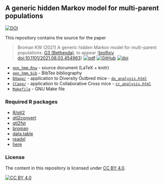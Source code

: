 ## A generic hidden Markov model for multi-parent populations

[![DOI](https://zenodo.org/badge/380058622.svg)](https://zenodo.org/badge/latestdoi/380058622)

This repository contains the source for the paper

> Broman KW (2021) A generic hidden Markov model
> for multi-parent populations. [G3
> (Bethesda)](https://academic.oup.com/g3journal), to appear
> ([bioRxiv](https://www.biorxiv.org/) [doi:10.1101/2021.08.03.454963](https://doi.org/10.1101/2021.08.03.454963))
> [![pdf](icons16/pdf-icon.png)](https://www.biorxiv.org/content/10.1101/2021.08.03.454963v3.full.pdf)
> [![GitHub](icons16/github-icon.png)](https://github.com/kbroman/Paper_GenericHMM)
> [![doi](icons16/doi-icon.png)](https://doi.org/10.1101/2021.08.03.454963)

- [`gen_hmm.Rnw`](gen_hmm.Rnw) - source document (LaTeX + knitr)
- [`gen_hmm_bib`](gen_hmm.bib) - BibTex bibliography
- [`DOapp/`](DOapp) - application to Diversity Outbred mice - [`do_analysis.html`](https://kbroman.org/Paper_GenericHMM/DOapp/do_analysis.html)
- [`CCapp/`](CCapp) - application to Collaborative Cross mice - [`cc_analysis.html`](https://kbroman.org/Paper_GenericHMM/CCapp/cc_analysis.html)
- [`Makefile`](Makefile) - GNU Make file

### Required R packages

- [R/qtl2](https://kbroman.org/qtl2)
- [qtl2convert](https://github.com/kbroman/qtl2convert)
- [qtl2fst](https:/github.com/kbroman/qtl2fst)
- [broman](https://github.com/kbroman/broman)
- [data.table](https://rdatatable.gitlab.io/data.table/)
- [readxl](https://readxl.tidyverse.org)
- [here](https://here.r-lib.org)

### License

The content in this repository is licensed under
[CC BY 4.0](https://creativecommons.org/licenses/by/4.0/).

[![CC BY 4.0](https://licensebuttons.net/l/by/4.0/88x31.png)](https://creativecommons.org/licenses/by/4.0/)
